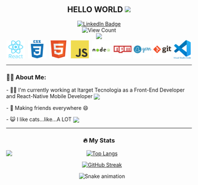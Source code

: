 <h2 align="center">
  HELLO WORLD
  <img src="https://media.giphy.com/media/hvRJCLFzcasrR4ia7z/giphy.gif" width="30">
</h2>
<div align="center" id="badges">
  <a href="https://www.linkedin.com/in/guilherme-barbosa-98149521a/">
    <img src="https://img.shields.io/badge/LinkedIn-blue?style=for-the-badge&logo=linkedin&logoColor=white" alt="LinkedIn Badge"/>
  </a>
  
<div>
  <img src="https://komarev.com/ghpvc/?username=Barbosaadev&style=flat-square&color=blue" alt="View Count"/>
  </div>

<div align=center>
  <img src="https://mir-s3-cdn-cf.behance.net/project_modules/max_1200/22b22287602523.5dbd29081561d.gif" width="700">
 </div>
 
 <div align="center">
  <img src="https://github.com/devicons/devicon/blob/master/icons/react/react-original-wordmark.svg" title="React" alt="React" width="50" height="50"/>&nbsp;
  <img src="https://github.com/devicons/devicon/blob/master/icons/css3/css3-plain-wordmark.svg"  title="CSS3" alt="CSS" width="50" height="50"/>&nbsp;
  <img src="https://github.com/devicons/devicon/blob/master/icons/html5/html5-original.svg" title="HTML5" alt="HTML" width="50" height="50"/>&nbsp;
  <img src="https://github.com/devicons/devicon/blob/master/icons/javascript/javascript-original.svg" title="JavaScript" alt="JavaScript" width="50"height="50"/>&nbsp;
  <img src="https://github.com/devicons/devicon/blob/master/icons/nodejs/nodejs-original-wordmark.svg" title="NodeJS" alt="NodeJS" width="50" height="50"/>&nbsp;
  <img src="https://github.com/devicons/devicon/blob/master/icons/npm/npm-original-wordmark.svg" title="Npm" **alt="Npm" width="50" height="50"/>
  <img src="https://github.com/devicons/devicon/blob/master/icons/yarn/yarn-original-wordmark.svg" title="Yarn" **alt="Yarn" width="50" height="50"/>
  <img src="https://github.com/devicons/devicon/blob/master/icons/git/git-original-wordmark.svg" title="Git" **alt="Git" width="50" height="50"/>
  <img src="https://github.com/devicons/devicon/blob/master/icons/vscode/vscode-original-wordmark.svg" title="Vscode" **alt="Vscode" width="50" height="50"/>
</div>
  
---
  
<h3 align="left">
    👨‍💻 About Me:
    </h2>
  <p align="left"> - 👨‍💻 I'm currently working at Itarget Tecnologia as a Front-End Developer and React-Native Mobile Developer <img src="https://accbm.com.br/wp-content/themes/ACCBM/assets/image/logo-itarget.png" width="30" align="center"></p>
  <p align="left"> - 🌱 Making friends everywhere 😄 </p>
  <p align="left"> - 😺 I like cats...like...A LOT <img src="https://media.giphy.com/media/WUlplcMpOCEmTGBtBW/giphy.gif" width="30" align="center"></p>
  
  ---
  
 ### 🔥 My Stats 
 

 <a href="https://github.com/Barbosaadev">
 <img align="left" height="180em" src="https://github-readme-stats.vercel.app/api?username=Barbosaadev&show_icons=true&theme=dracula&include_all_commits=true&count_private=false"/>

[![Top Langs](https://github-readme-stats.vercel.app/api/top-langs/?username=Barbosaadev&hide=shell,ruby&theme=vision-friendly-dark)](https://github.com/anuraghazra/github-readme-stats)

[![GitHub Streak](http://github-readme-streak-stats.herokuapp.com?user=Barbosaadev&theme=midnight-purple&hide_border=true)](https://git.io/streak-stats)
     
![Snake animation](https://github.com/Barbosaadev/Barbosaadev/blob/output/github-contribution-grid-snake.svg)
